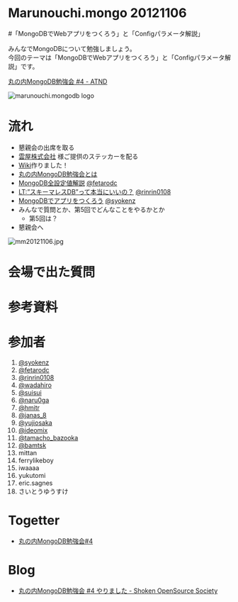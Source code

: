 Marunouchi.mongo 20121106
=================
#「MongoDBでWebアプリをつくろう」と「Configパラメータ解説」

みんなでMongoDBについて勉強しましょう。  
今回のテーマは「MongoDBでWebアプリをつくろう」と「Configパラメータ解説」です。

[丸の内MongoDB勉強会 #4 - ATND](http://atnd.org/events/xxxx)

![marunouchi.mongodb logo](http://www.fedc.biz/~fujisaki/img/mongodb_logo.png)


# 流れ
* 懇親会の出席を取る
* [雲屋株式会社](http://kumoya.com/) 様ご提供のステッカーを配る
* [Wiki](https://github.com/syokenz/marunouchi-mongodb/wiki)作りました！
* [丸の内MongoDB勉強会とは](http://syokenz.github.com/slides/mongonouchi/)
* [MongoDB全設定値解説](https://github.com/syokenz/marunouchi-mongodb/tree/master/20121106/fetarodc) [@fetarodc](http://twitter.com/fetarodc)
* [LT:”スキーマレスDB”って本当にいいの？](https://github.com/rinrin0108/MongoDB) [@rinrin0108](https://twitter.com/rinrin0108)
* [MongoDBでアプリをつくろう](https://github.com/syokenz/marunouchi-mongodb/tree/master/20121106/syokenz) [@syokenz](http://twitter.com/syokenz)
* みんなで質問とか、第5回でどんなことをやるかとか
  * 第5回は？
* 懇親会へ

![mm20121106.jpg](http://syokenz.github.com/marunouchi-mongodb/images/mm20121106.jpg)

# 会場で出た質問


# 参考資料


# 参加者
1. [@syokenz](http://twitter.com/syokenz)
1. [@fetarodc](http://twitter.com/fetarodc)
1. [@rinrin0108](http://twitter.com/rinrin0108)
1. [@wadahiro](https://twitter.com/wadahiro)
1. [@suisui](https://twitter.com/suisui)
1. [@naru0ga](https://twitter.com/naru0ga)
1. [@hmitr](https://twitter.com/hmitr)
1. [@janas_8](https://twitter.com/janas_8)
1. [@yujiosaka](https://twitter.com/yujiosaka)
1. [@ideomix](https://twitter.com/ideomix)
1. [@tamacho_bazooka](https://twitter.com/tamacho_bazooka)
1. [@bamtsk](https://twitter.com/bamtsk)
1. mittan
1. ferrylikeboy
1. iwaaaa
1. yukutomi
1. eric.sagnes
1. さいとうゆうすけ

# Togetter
* [丸の内MongoDB勉強会#4](http://togetter.com/li/404498)

# Blog
* [丸の内MongoDB勉強会 #4 やりました - Shoken OpenSource Society](http://shoken.hatenablog.com/entry/2012/11/07/215640)
